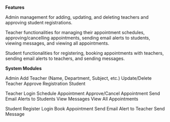 **Features**

Admin management for adding, updating, and deleting teachers and approving student registrations.

Teacher functionalities for managing their appointment schedules, approving/cancelling appointments, sending email alerts to students, viewing messages, and viewing all appointments.

Student functionalities for registering, booking appointments with teachers, sending email alerts to teachers, and sending messages.


**System Modules**

Admin
Add Teacher (Name, Department, Subject, etc.)
Update/Delete Teacher
Approve Registration Student

Teacher
Login
Schedule Appointment
Approve/Cancel Appointment
Send Email Alerts to Students
View Messages
View All Appointments

Student
Register
Login
Book Appointment
Send Email Alert to Teacher
Send Message
